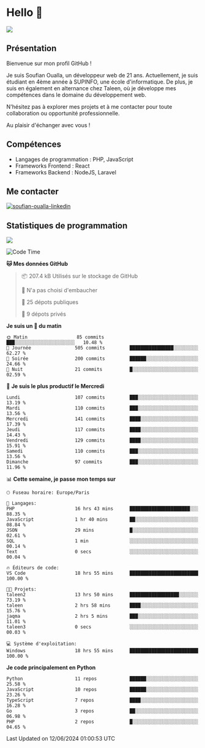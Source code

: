 # Hello 👋

![](https://komarev.com/ghpvc/?username=OSoufian&color=1a1b27)

## Présentation

Bienvenue sur mon profil GitHub !

Je suis Soufian Oualla, un développeur web de 21 ans. Actuellement, je suis étudiant en 4ème année à SUPINFO, une école d'informatique. De plus, je suis en également en alternance chez Taleen, où je développe mes compétences dans le domaine du développement web.

N'hésitez pas à explorer mes projets et à me contacter pour toute collaboration ou opportunité professionnelle.

Au plaisir d'échanger avec vous !

## Compétences

- Langages de programmation : PHP, JavaScript
- Frameworks Frontend : React
- Frameworks Backend : NodeJS, Laravel

## Me contacter

<p>
<a href="https://www.linkedin.com/in/soufian-oualla/" target="_blank"><img align="center" src="https://img.shields.io/badge/-LinkedIn-0077B5?style=for-the-badge&logo=Linkedin&logoColor=white" alt="soufian-oualla-linkedin"/></a>

## Statistiques de programmation

<a href="https://github-readme-stats.vercel.app/api/top-langs/?username=OSoufian&layout=compact">
  <img align="center" src="https://github-readme-stats.vercel.app/api/top-langs/?username=OSoufian&layout=compact"/>
</a>

<br />

<!--START_SECTION:waka-->
![Code Time](http://img.shields.io/badge/Code%20Time-55%20hrs%2027%20mins-blue)

**🐱 Mes données GitHub** 

> 📦 207.4 kB Utilisés sur le stockage de GitHub 
 > 
> 🚫 N'a pas choisi d'embaucher
 > 
> 📜 25 dépots publiques 
 > 
> 🔑 9 dépots privés 
 > 
**Je suis un 🐤 du matin** 

```text
🌞 Matin                  85 commits          ███░░░░░░░░░░░░░░░░░░░░░░   10.48 % 
🌆 Journée                505 commits         ████████████████░░░░░░░░░   62.27 % 
🌃 Soirée                 200 commits         ██████░░░░░░░░░░░░░░░░░░░   24.66 % 
🌙 Nuit                   21 commits          █░░░░░░░░░░░░░░░░░░░░░░░░   02.59 % 
```
📅 **Je suis le plus productif le Mercredi** 

```text
Lundi                    107 commits         ███░░░░░░░░░░░░░░░░░░░░░░   13.19 % 
Mardi                    110 commits         ███░░░░░░░░░░░░░░░░░░░░░░   13.56 % 
Mercredi                 141 commits         ████░░░░░░░░░░░░░░░░░░░░░   17.39 % 
Jeudi                    117 commits         ████░░░░░░░░░░░░░░░░░░░░░   14.43 % 
Vendredi                 129 commits         ████░░░░░░░░░░░░░░░░░░░░░   15.91 % 
Samedi                   110 commits         ███░░░░░░░░░░░░░░░░░░░░░░   13.56 % 
Dimanche                 97 commits          ███░░░░░░░░░░░░░░░░░░░░░░   11.96 % 
```


📊 **Cette semaine, je passe mon temps sur** 

```text
🕑︎ Fuseau horaire: Europe/Paris

💬 Langages: 
PHP                      16 hrs 43 mins      ██████████████████████░░░   88.35 % 
JavaScript               1 hr 40 mins        ██░░░░░░░░░░░░░░░░░░░░░░░   08.84 % 
JSON                     29 mins             █░░░░░░░░░░░░░░░░░░░░░░░░   02.61 % 
SQL                      1 min               ░░░░░░░░░░░░░░░░░░░░░░░░░   00.14 % 
Text                     0 secs              ░░░░░░░░░░░░░░░░░░░░░░░░░   00.04 % 

🔥 Éditeurs de code: 
VS Code                  18 hrs 55 mins      █████████████████████████   100.00 % 

🐱‍💻 Projets: 
taleen2                  13 hrs 50 mins      ██████████████████░░░░░░░   73.19 % 
taleen                   2 hrs 58 mins       ████░░░░░░░░░░░░░░░░░░░░░   15.76 % 
jaqma                    2 hrs 5 mins        ███░░░░░░░░░░░░░░░░░░░░░░   11.01 % 
taleen3                  0 secs              ░░░░░░░░░░░░░░░░░░░░░░░░░   00.03 % 

💻 Système d'exploitation: 
Windows                  18 hrs 55 mins      █████████████████████████   100.00 % 
```

**Je code principalement en Python** 

```text
Python                   11 repos            ██████░░░░░░░░░░░░░░░░░░░   25.58 % 
JavaScript               10 repos            ██████░░░░░░░░░░░░░░░░░░░   23.26 % 
TypeScript               7 repos             ████░░░░░░░░░░░░░░░░░░░░░   16.28 % 
Go                       3 repos             ██░░░░░░░░░░░░░░░░░░░░░░░   06.98 % 
PHP                      2 repos             █░░░░░░░░░░░░░░░░░░░░░░░░   04.65 % 
```




 Last Updated on 12/06/2024 01:00:53 UTC
<!--END_SECTION:waka-->
